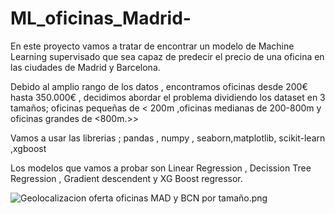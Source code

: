 # ML_oficinas_Madrid-
En este proyecto vamos a tratar de encontrar un modelo de Machine Learning supervisado que sea capaz de predecir el precio de una oficina en las ciudades de Madrid y Barcelona.

Debido al amplio rango de los datos , encontramos oficinas desde 200€ hasta 350.000€ , decidimos abordar el problema dividiendo los dataset en 3 tamaños; oficinas pequeñas de < 200m ,oficinas medianas de 200-800m y oficinas grandes de <800m.>>

Vamos a usar las librerias ; pandas , numpy , seaborn,matplotlib, scikit-learn ,xgboost

Los modelos que vamos a probar son Linear Regression , Decission Tree Regression , Gradient descendent y XG Boost regressor.


![Geolocalizacion oferta  oficinas MAD y BCN por tamaño.png](https://github.com/Noyathebridge/ML_oficinas_Madrid-/blob/main/imagenes/Geolocalizacion%20oferta%20%20oficinas%20MAD%20y%20BCN%20por%20tama%C3%B1o.png)

